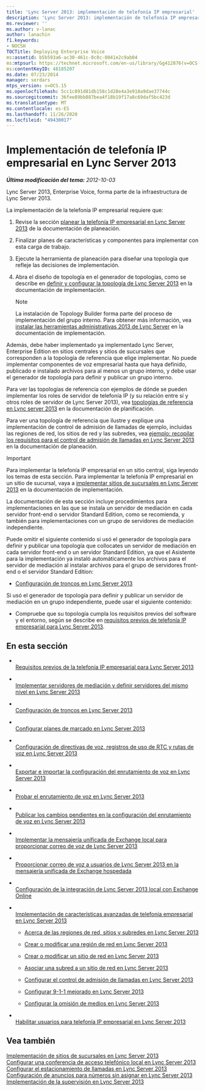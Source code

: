 ```yaml
---
title: 'Lync Server 2013: implementación de telefonía IP empresarial'
description: 'Lync Server 2013: implementación de telefonía IP empresarial.'
ms.reviewer: ''
ms.author: v-lanac
author: lanachin
f1.keywords:
- NOCSH
TOCTitle: Deploying Enterprise Voice
ms:assetid: b5b593a6-ac30-461c-8c8c-0041e2c9ab04
ms:mtpsurl: https://technet.microsoft.com/en-us/library/Gg412876(v=OCS.15)
ms:contentKeyID: 48185207
ms.date: 07/23/2014
manager: serdars
mtps_version: v=OCS.15
ms.openlocfilehash: 5cc1c891d81db158c1d28e4a3e918a9dae37744c
ms.sourcegitcommit: 36fee89bb887bea4f18b19f17a8c69daf5bc423d
ms.translationtype: MT
ms.contentlocale: es-ES
ms.lasthandoff: 11/26/2020
ms.locfileid: "49430017"
---
```

# <a name="deploying-enterprise-voice-in-lync-server-2013"></a>Implementación de telefonía IP empresarial en Lync Server 2013

<div data-xmlns="http://www.w3.org/1999/xhtml">

<div class="topic" data-xmlns="http://www.w3.org/1999/xhtml" data-msxsl="urn:schemas-microsoft-com:xslt" data-cs="https://msdn.microsoft.com/">

<div data-asp="https://msdn2.microsoft.com/asp">



</div>

<div id="mainSection">

<div id="mainBody">

<span> </span>

_**Última modificación del tema:** 2012-10-03_

Lync Server 2013, Enterprise Voice, forma parte de la infraestructura de Lync Server 2013.

La implementación de la telefonía IP empresarial requiere que:

<div id="sectionSection0" class="section">

1.  Revise la sección [planear la telefonía IP empresarial en Lync Server 2013](lync-server-2013-planning-for-enterprise-voice.md) de la documentación de planeación.

2.  Finalizar planes de características y componentes para implementar con esta carga de trabajo.

3.  Ejecute la herramienta de planeación para diseñar una topología que refleje las decisiones de implementación.

4.  Abra el diseño de topología en el generador de topologías, como se describe en [definir y configurar la topología de Lync Server 2013](lync-server-2013-defining-and-configuring-the-topology.md) en la documentación de implementación.
    
    <div>
    

    > [!NOTE]  
    > La instalación de Topology Builder forma parte del proceso de implementación del grupo interno. Para obtener más información, vea <A href="lync-server-2013-install-lync-server-administrative-tools.md">instalar las herramientas administrativas 2013 de Lync Server</A> en la documentación de implementación.

    
    </div>

Además, debe haber implementado ya implementado Lync Server, Enterprise Edition en sitios centrales y sitios de sucursales que corresponden a la topología de referencia que elige implementar. No puede implementar componentes de voz empresarial hasta que haya definido, publicado e instalado archivos para al menos un grupo interno, y debe usar el generador de topología para definir y publicar un grupo interno.

</div>

<div id="sectionSection1" class="section">

<div class="subSection">

Para ver las topologías de referencia con ejemplos de dónde se pueden implementar los roles de servidor de telefonía IP (y su relación entre sí y otros roles de servidor de Lync Server 2013), vea [topologías de referencia en Lync server 2013](lync-server-2013-reference-topologies.md) en la documentación de planificación.

Para ver una topología de referencia que ilustre y explique una implementación de control de admisión de llamadas de ejemplo, incluidas las regiones de red, los sitios de red y las subredes, vea [ejemplo: recopilar los requisitos para el control de admisión de llamadas en Lync Server 2013](lync-server-2013-example-of-gathering-your-requirements-for-call-admission-control.md) en la documentación de planeación.

</div>

</div>

<div id="sectionSection2" class="section">

<div>


> [!IMPORTANT]  
> Para implementar la telefonía IP empresarial en un sitio central, siga leyendo los temas de esta sección. Para implementar la telefonía IP empresarial en un sitio de sucursal, vaya a <A href="lync-server-2013-deploying-branch-sites.md">implementar sitios de sucursales en Lync Server 2013</A> en la documentación de implementación.



</div>

La documentación de esta sección incluye procedimientos para implementaciones en las que se instala un servidor de mediación en cada servidor front-end o servidor Standard Edition, como se recomienda, y también para implementaciones con un grupo de servidores de mediación independiente.

Puede omitir el siguiente contenido si usó el generador de topología para definir y publicar una topología que collocates un servidor de mediación en cada servidor front-end o un servidor Standard Edition, ya que el Asistente para la implementación ya instaló automáticamente los archivos para el servidor de mediación al instalar archivos para el grupo de servidores front-end o el servidor Standard Edition:

  - [Configuración de troncos en Lync Server 2013](lync-server-2013-configuring-trunks.md)

Si usó el generador de topología para definir y publicar un servidor de mediación en un grupo independiente, puede usar el siguiente contenido:

  - Compruebe que su topología cumpla los requisitos previos del software y el entorno, según se describe en [requisitos previos de telefonía IP empresarial para Lync Server 2013](lync-server-2013-enterprise-voice-prerequisites.md).

</div>

<div>

## <a name="in-this-section"></a>En esta sección

  - <span></span>  
    [Requisitos previos de la telefonía IP empresarial para Lync Server 2013](lync-server-2013-enterprise-voice-prerequisites.md)

  - <span></span>  
    [Implementar servidores de mediación y definir servidores del mismo nivel en Lync Server 2013](lync-server-2013-deploying-mediation-servers-and-defining-peers.md)

  - <span></span>  
    [Configuración de troncos en Lync Server 2013](lync-server-2013-configuring-trunks.md)

  - <span></span>  
    [Configurar planes de marcado en Lync Server 2013](lync-server-2013-configuring-dial-plans.md)

  - <span></span>  
    [Configuración de directivas de voz, registros de uso de RTC y rutas de voz en Lync Server 2013](lync-server-2013-configuring-voice-policies-pstn-usage-records-and-voice-routes.md)

  - <span></span>  
    [Exportar e importar la configuración del enrutamiento de voz en Lync Server 2013](lync-server-2013-exporting-and-importing-voice-routing-configuration.md)

  - <span></span>  
    [Probar el enrutamiento de voz en Lync Server 2013](lync-server-2013-test-voice-routing.md)

  - <span></span>  
    [Publicar los cambios pendientes en la configuración del enrutamiento de voz en Lync Server 2013](lync-server-2013-publish-pending-changes-to-the-voice-routing-configuration.md)

  - <span></span>  
    [Implementar la mensajería unificada de Exchange local para proporcionar correo de voz de Lync Server 2013](lync-server-2013-deploying-on-premises-exchange-um-to-provide-lync-server-2013-voice-mail.md)

  - <span></span>  
    [Proporcionar correo de voz a usuarios de Lync Server 2013 en la mensajería unificada de Exchange hospedada](lync-server-2013-providing-lync-server-users-voice-mail-on-hosted-exchange-um.md)

  - <span></span>  
    [Configuración de la integración de Lync Server 2013 local con Exchange Online](lync-server-2013-configuring-on-premises-lync-server-integration-with-exchange-online.md)

  - <span></span>  
    [Implementación de características avanzadas de telefonía empresarial en Lync Server 2013](lync-server-2013-deploying-advanced-enterprise-voice-features.md)
    
      - [Acerca de las regiones de red, sitios y subredes en Lync Server 2013](lync-server-2013-about-network-regions-sites-and-subnets.md)
    
      - [Crear o modificar una región de red en Lync Server 2013](lync-server-2013-create-or-modify-a-network-region.md)
    
      - [Crear o modificar un sitio de red en Lync Server 2013](lync-server-2013-create-or-modify-a-network-site.md)
    
      - [Asociar una subred a un sitio de red en Lync Server 2013](lync-server-2013-associate-a-subnet-with-a-network-site.md)
    
      - [Configurar el control de admisión de llamadas en Lync Server 2013](lync-server-2013-configure-call-admission-control.md)
    
      - [Configurar 9-1-1 mejorado en Lync Server 2013](lync-server-2013-configure-enhanced-9-1-1.md)
    
      - [Configurar la omisión de medios en Lync Server 2013](lync-server-2013-configure-media-bypass.md)

  - <span></span>  
    [Habilitar usuarios para telefonía IP empresarial en Lync Server 2013](lync-server-2013-enable-users-for-enterprise-voice.md)

</div>

<div>

## <a name="see-also"></a>Vea también


[Implementación de sitios de sucursales en Lync Server 2013](lync-server-2013-deploying-branch-sites.md)  
[Configurar una conferencia de acceso telefónico local en Lync Server 2013](lync-server-2013-configuring-dial-in-conferencing.md)  
[Configurar el estacionamiento de llamadas en Lync Server 2013](lync-server-2013-configuring-call-park.md)  
[Configuración de anuncios para números sin asignar en Lync Server 2013](lync-server-2013-configuring-announcements-for-unassigned-numbers.md)  
[Implementación de la supervisión en Lync Server 2013](lync-server-2013-deploying-monitoring.md)  
  

</div>

</div>

<span> </span>

</div>

</div>

</div>

